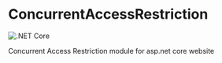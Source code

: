 # ConcurrentAccessRestriction

![.NET Core](https://github.com/code-atom/ConcurrentAccessRestriction/workflows/.NET%20Core/badge.svg)

Concurrent Access Restriction module for asp.net core website 


